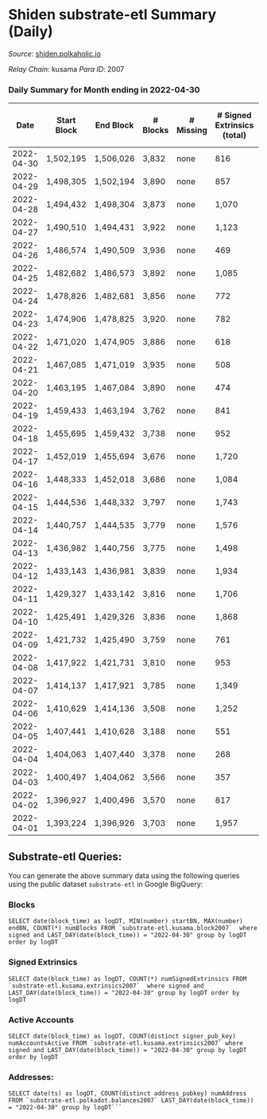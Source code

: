 # Shiden substrate-etl Summary (Daily)

_Source_: [shiden.polkaholic.io](https://shiden.polkaholic.io)

*Relay Chain*: kusama
*Para ID*: 2007



### Daily Summary for Month ending in 2022-04-30


| Date | Start Block | End Block | # Blocks | # Missing | # Signed Extrinsics (total) | # Active Accounts | # Addresses with Balances | # Events | # Transfers | # XCM Transfers In | # XCM Transfers Out |
| ---- | ----------- | --------- | -------- | --------- | --------------------------- | ----------------- | ------------------------- | -------- | ----------- | ------------------ | ------------------- |
| 2022-04-30 | 1,502,195 | 1,506,026 | 3,832 | none | 816 | 512 | 537,814 | 105,516 | 5,414 ($953,687) |   |   |
| 2022-04-29 | 1,498,305 | 1,502,194 | 3,890 | none | 857 | 531 |  | 316,687 | 33,326 ($323,431) |   |   |
| 2022-04-28 | 1,494,432 | 1,498,304 | 3,873 | none | 1,070 | 623 |  | 365,787 | 39,709 ($951,669) |   |   |
| 2022-04-27 | 1,490,510 | 1,494,431 | 3,922 | none | 1,123 | 502 |  | 64,111 | 6,236 ($694,932) |   |   |
| 2022-04-26 | 1,486,574 | 1,490,509 | 3,936 | none | 469 | 259 |  | 74,825 | 6,749 ($1,169,177) |   |   |
| 2022-04-25 | 1,482,682 | 1,486,573 | 3,892 | none | 1,085 | 534 |  | 80,885 | 7,046 ($714,454) |   |   |
| 2022-04-24 | 1,478,826 | 1,482,681 | 3,856 | none | 772 | 392 |  | 66,849 | 7,301 ($535,030) |   |   |
| 2022-04-23 | 1,474,906 | 1,478,825 | 3,920 | none | 782 | 420 |  | 76,219 | 8,122 ($214,194) |   |   |
| 2022-04-22 | 1,471,020 | 1,474,905 | 3,886 | none | 618 | 344 |  | 83,582 | 8,938 ($301,648) |   |   |
| 2022-04-21 | 1,467,085 | 1,471,019 | 3,935 | none | 508 | 286 |  | 64,661 | 7,126 ($750,269) |   |   |
| 2022-04-20 | 1,463,195 | 1,467,084 | 3,890 | none | 474 | 265 |  | 54,412 | 6,360 ($1,499,023) |   |   |
| 2022-04-19 | 1,459,433 | 1,463,194 | 3,762 | none | 841 | 404 |  | 79,403 | 8,388 ($1,763,615) |   |   |
| 2022-04-18 | 1,455,695 | 1,459,432 | 3,738 | none | 952 | 462 |  | 78,852 | 7,462 ($1,864,728) |   |   |
| 2022-04-17 | 1,452,019 | 1,455,694 | 3,676 | none | 1,720 | 614 |  | 70,249 | 6,778 ($680,766) |   |   |
| 2022-04-16 | 1,448,333 | 1,452,018 | 3,686 | none | 1,084 | 466 |  | 68,928 | 6,915 ($521,882) |   |   |
| 2022-04-15 | 1,444,536 | 1,448,332 | 3,797 | none | 1,743 | 278 |  | 67,132 | 7,169 ($1,318,254) |   |   |
| 2022-04-14 | 1,440,757 | 1,444,535 | 3,779 | none | 1,576 | 555 |  | 64,109 | 6,459 ($689,102) |   |   |
| 2022-04-13 | 1,436,982 | 1,440,756 | 3,775 | none | 1,498 | 435 |  | 72,271 | 6,996 ($932,272) |   |   |
| 2022-04-12 | 1,433,143 | 1,436,981 | 3,839 | none | 1,934 | 569 |  | 107,445 | 7,680 ($637,666) |   |   |
| 2022-04-11 | 1,429,327 | 1,433,142 | 3,816 | none | 1,706 | 552 |  | 93,799 | 7,955 ($2,281,585) |   |   |
| 2022-04-10 | 1,425,491 | 1,429,326 | 3,836 | none | 1,868 | 721 |  | 99,576 | 7,449 ($2,570,340) |   |   |
| 2022-04-09 | 1,421,732 | 1,425,490 | 3,759 | none | 761 | 323 |  | 76,935 | 6,914 ($2,080,848) |   |   |
| 2022-04-08 | 1,417,922 | 1,421,731 | 3,810 | none | 953 | 395 |  | 72,510 | 6,666 ($536,452) |   |   |
| 2022-04-07 | 1,414,137 | 1,417,921 | 3,785 | none | 1,349 | 551 |  | 88,702 | 7,339 ($648,113) |   |   |
| 2022-04-06 | 1,410,629 | 1,414,136 | 3,508 | none | 1,252 | 528 |  | 1,128,965 | 118,269 ($531,955) |   |   |
| 2022-04-05 | 1,407,441 | 1,410,628 | 3,188 | none | 551 | 280 |  | 3,272,948 | 316,760 ($637,808) |   |   |
| 2022-04-04 | 1,404,063 | 1,407,440 | 3,378 | none | 268 | 143 |  | 3,311,662 | 402,984 ($249,675) |   |   |
| 2022-04-03 | 1,400,497 | 1,404,062 | 3,566 | none | 357 | 208 |  | 2,613,206 | 334,611 ($1,131,748) |   |   |
| 2022-04-02 | 1,396,927 | 1,400,496 | 3,570 | none | 817 | 379 |  | 2,198,012 | 234,753 ($3,499,863) |   |   |
| 2022-04-01 | 1,393,224 | 1,396,926 | 3,703 | none | 1,957 | 263 |  | 1,179,636 | 114,765 ($3,110,071) |   |   |

## Substrate-etl Queries:
You can generate the above summary data using the following queries using the public dataset `substrate-etl` in Google BigQuery:


### Blocks
```
SELECT date(block_time) as logDT, MIN(number) startBN, MAX(number) endBN, COUNT(*) numBlocks FROM `substrate-etl.kusama.block2007`  where signed and LAST_DAY(date(block_time)) = "2022-04-30" group by logDT order by logDT
```


### Signed Extrinsics
```
SELECT date(block_time) as logDT, COUNT(*) numSignedExtrinsics FROM `substrate-etl.kusama.extrinsics2007`  where signed and LAST_DAY(date(block_time)) = "2022-04-30" group by logDT order by logDT
```


### Active Accounts
```
SELECT date(block_time) as logDT, COUNT(distinct signer_pub_key) numAccountsActive FROM `substrate-etl.kusama.extrinsics2007` where signed and LAST_DAY(date(block_time)) = "2022-04-30" group by logDT order by logDT
```


### Addresses:
```
SELECT date(ts) as logDT, COUNT(distinct address_pubkey) numAddress FROM `substrate-etl.polkadot.balances2007` LAST_DAY(date(block_time)) = "2022-04-30" group by logDT```

